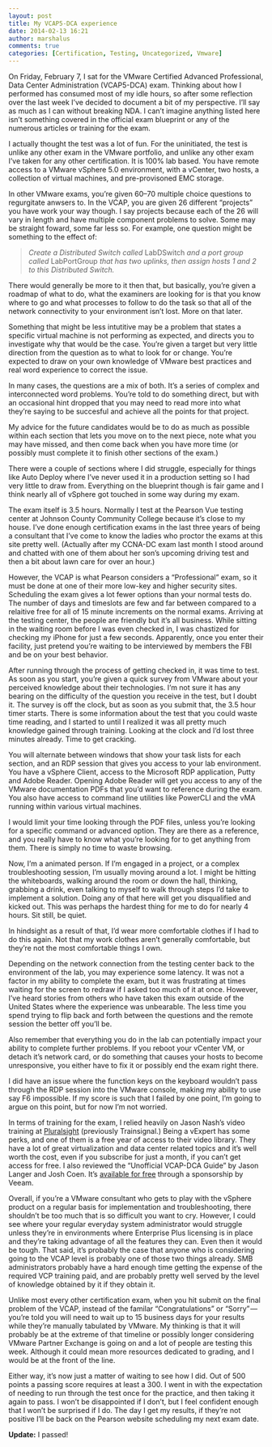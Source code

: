 ```yaml
---
layout: post
title: My VCAP5-DCA experience
date: 2014-02-13 16:21
author: marshalus
comments: true
categories: [Certification, Testing, Uncategorized, Vmware]
---
```



On Friday, February 7, I sat for the VMware Certified Advanced Professional, Data Center Administration (VCAP5-DCA) exam. Thinking about how I performed has consumed most of my idle hours, so after some reflection over the last week I’ve decided to document a bit of my perspective. I’ll say as much as I can without breaking NDA. I can’t imagine anything listed here isn’t something covered in the official exam blueprint or any of the numerous articles or training for the exam.

I actually thought the test was a lot of fun. For the uninitiated, the test is unlike any other exam in the VMware portfolio, and unlike any other exam I’ve taken for any other certification. It is 100% lab based. You have remote access to a VMware vSphere 5.0 environment, with a vCenter, two hosts, a collection of virtual machines, and pre-provisoned EMC storage.

In other VMware exams, you’re given 60–70 multiple choice questions to regurgitate anwsers to. In the VCAP, you are given 26 different “projects” you have work your way though. I say projects because each of the 26 will vary in length and have multiple component problems to solve. Some may be straight foward, some far less so. For example, one question might be something to the effect of:

> _Create a Distributed Switch called_ LabDSwitch _and a port group called_ LabPortGroup _that has two uplinks, then assign hosts 1 and 2 to this Distributed Switch._

There would generally be more to it then that, but basically, you’re given a roadmap of what to do, what the examiners are looking for is that you know where to go and what processes to follow to do the task so that all of the network connectivity to your environment isn’t lost. More on that later.

Something that might be less intutitive may be a problem that states a specific virtual machine is not performing as expected, and directs you to investigate why that would be the case. You’re given a target but very little direction from the question as to what to look for or change. You’re expected to draw on your own knowledge of VMware best practices and real word experience to correct the issue.

In many cases, the questions are a mix of both. It’s a series of complex and interconnected word problems. You’re told to do something direct, but with an occasional hint dropped that you may need to read more into what they’re saying to be succesful and achieve all the points for that project.

My advice for the future candidates would be to do as much as possible within each section that lets you move on to the next piece, note what you may have missed, and then come back when you have more time (or possibly must complete it to finish other sections of the exam.)

There were a couple of sections where I did struggle, especially for things like Auto Deploy where I’ve never used it in a production setting so I had very little to draw from. Everything on the blueprint though is fair game and I think nearly all of vSphere got touched in some way during my exam.

The exam itself is 3.5 hours. Normally I test at the Pearson Vue testing center at Johnson County Community College because it’s close to my house. I’ve done enough certification exams in the last three years of being a consultant that I’ve come to know the ladies who proctor the exams at this site pretty well. (Actually after my CCNA-DC exam last month I stood around and chatted with one of them about her son’s upcoming driving test and then a bit about lawn care for over an hour.)

However, the VCAP is what Pearson considers a “Professional” exam, so it must be done at one of their more low-key and higher security sites. Scheduling the exam gives a lot fewer options than your normal tests do. The number of days and timeslots are few and far between compared to a relaitive free for all of 15 minute increments on the normal exams. Arriving at the testing center, the people are friendly but it’s all business. While sitting in the waiting room before I was even checked in, I was chastized for checking my iPhone for just a few seconds. Apparently, once you enter their facility, just pretend you’re waiting to be interviewed by members the FBI and be on your best behavior.

After running through the process of getting checked in, it was time to test. As soon as you start, you’re given a quick survey from VMware about your perceived knowledge about their technologies. I’m not sure it has any bearing on the difficulty of the question you receive in the test, but I doubt it. The survey is off the clock, but as soon as you submit that, the 3.5 hour timer starts. There is some information about the test that you could waste time reading, and I started to until I realized it was all pretty much knowledge gained through training. Looking at the clock and I’d lost three minutes already. Time to get cracking.

You will alternate between windows that show your task lists for each section, and an RDP session that gives you access to your lab environment. You have a vSphere Client, access to the Microsoft RDP application, Putty and Adobe Reader. Opening Adobe Reader will get you access to any of the VMware documentation PDFs that you’d want to reference during the exam. You also have access to command line utilities like PowerCLI and the vMA running within various virtual machines.

I would limit your time looking through the PDF files, unless you’re looking for a specific command or advanced option. They are there as a reference, and you really have to know what you’re looking for to get anything from them. There is simply no time to waste browsing.

Now, I’m a animated person. If I’m engaged in a project, or a complex troubleshooting session, I’m usually moving around a lot. I might be hitting the whiteboards, walking around the room or down the hall, thinking, grabbing a drink, even talking to myself to walk through steps I’d take to implement a solution. Doing any of that here will get you disqualified and kicked out. This was perhaps the hardest thing for me to do for nearly 4 hours. Sit still, be quiet.

In hindsight as a result of that, I’d wear more comfortable clothes if I had to do this again. Not that my work clothes aren’t generally comfortable, but they’re not the most comfortable things I own.

Depending on the network connection from the testing center back to the environment of the lab, you may experience some latency. It was not a factor in my ability to complete the exam, but it was frustrating at times waiting for the screen to redraw if I asked too much of it at once. However, I’ve heard stories from others who have taken this exam outside of the United States where the experience was unbearable. The less time you spend trying to flip back and forth between the questions and the remote session the better off you’ll be.

Also remember that everything you do in the lab can potentially impact your ability to complete further problems. If you reboot your vCenter VM, or detach it’s network card, or do something that causes your hosts to become unresponsive, you either have to fix it or possibly end the exam right there.

I did have an issue where the function keys on the keyboard wouldn’t pass through the RDP session into the VMware console, making my ability to use say F6 impossible. If my score is such that I failed by one point, I’m going to argue on this point, but for now I’m not worried.

In terms of training for the exam, I relied heavily on Jason Nash’s video training at [Pluralsight](http://www.pluralsight.com/training) (previously Trainsignal.) Being a vExpert has some perks, and one of them is a free year of access to their video library. They have a lot of great virtualization and data center related topics and it’s well worth the cost, even if you subscribe for just a month, if you can’t get access for free. I also reviewed the “Unofficial VCAP-DCA Guide” by Jason Langer and Josh Coen. It’s [available for free](http://go.veeam.com/vcp-vcap-study-guide-sponsorship.html) through a sponsorship by Veeam.

Overall, if you’re a VMware consultant who gets to play with the vSphere product on a regular basis for implementation and troubleshooting, there shouldn’t be too much that is so difficult you want to cry. However, I could see where your regular everyday system administrator would struggle unless they’re in environments where Enterprise Plus licensing is in place and they’re taking advantage of all the features they can. Even then it would be tough. That said, it’s probably the case that anyone who is considering going to the VCAP level is probably one of those two things already. SMB administrators probably have a hard enough time getting the expense of the required VCP training paid, and are probably pretty well served by the level of knowledge obtained by it if they obtain it.

Unlike most every other certification exam, when you hit submit on the final problem of the VCAP, instead of the familar “Congratulations” or “Sorry” — you’re told you will need to wait up to 15 business days for your results while they’re manually tabulated by VMware. My thinking is that it will probably be at the extreme of that timeline or possibly longer considering VMware Partner Exchange is going on and a lot of people are testing this week. Although it could mean more resources dedicated to grading, and I would be at the front of the line.

Either way, it’s now just a matter of waiting to see how I did. Out of 500 points a passing score requires at least a 300\. I went in with the expectation of needing to run through the test once for the practice, and then taking it again to pass. I won’t be disappointed if I don’t, but I feel confident enough that I won’t be surprised if I do. The day I get my results, if they’re not positive I’ll be back on the Pearson website scheduling my next exam date.

**Update:** I passed!